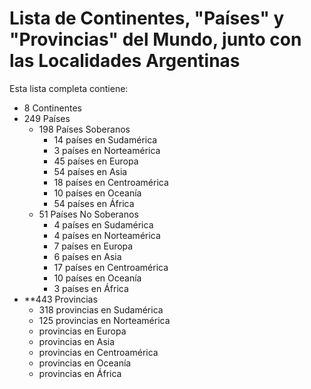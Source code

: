 # Lista de Continentes, "Países" y "Provincias" del Mundo, junto con las Localidades Argentinas
Esta lista completa contiene:
- 8 Continentes
- 249 Países
  - 198 Países Soberanos
    - 14 países en Sudamérica
    - 3 países en Norteamérica
    - 45 países en Europa
    - 54 países en Asia
    - 18 países en Centroamérica
    - 10 países en Oceanía
    - 54 países en África
  - 51 Países No Soberanos
    - 4 países en Sudamérica
    - 4 países en Norteamérica
    - 7 países en Europa
    - 6 países en Asia
    - 17 países en Centroamérica
    - 10 países en Oceanía
    - 3 países en África
- **443 Provincias
  - 318 provincias en Sudamérica
  - 125 provincias en Norteamérica
  -  provincias en Europa
  -  provincias en Asia
  -  provincias en Centroamérica
  -  provincias en Oceanía
  -  provincias en África
